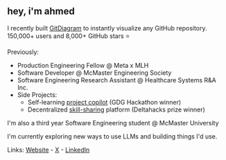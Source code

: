 ## hey, i'm ahmed

I recently built [GitDiagram](https://gitdiagram.com) to instantly visualize any GitHub repository. 150,000+ users and 8,000+ GitHub stars ⭐

Previously:
- Production Engineering Fellow @ Meta x MLH
- Software Developer @ McMaster Engineering Society
- Software Engineering Research Assistant @ Healthcare Systems R&A Inc.
- Side Projects:
  - Self-learning [project copilot](https://github.com/ahmedkhaleel2004/DeepEnd-hackathon) (GDG Hackathon winner)
  - Decentralized [skill-sharing](https://github.com/ahmedkhaleel2004/intellex) platform (Deltahacks prize winner)

I'm also a third year Software Engineering student @ McMaster University

I'm currently exploring new ways to use LLMs and building things I'd use.

Links: [Website](https://ahmedkhaleel.dev) - [X](https://x.com/ahmedkhaleel04) - [LinkedIn](https://www.linkedin.com/in/ahmedkhaleel2004/)

